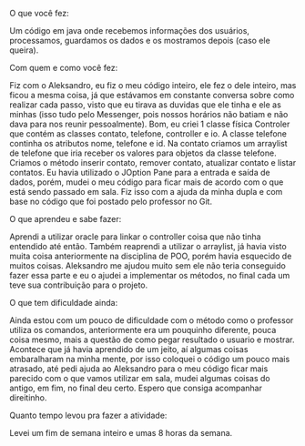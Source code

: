 
O que você fez:

Um código em java onde recebemos informações dos usuários, processamos, guardamos os dados e os mostramos depois (caso ele queira).

Com quem e como você fez:

Fiz com o Aleksandro, eu fiz o meu código inteiro, ele fez o dele inteiro, mas ficou a mesma coisa, já que estávamos em constante conversa sobre como realizar cada passo, visto que eu tirava as duvidas que ele tinha e ele as minhas (isso tudo pelo Messenger, pois nossos horários não batiam e não dava para nos reunir pessoalmente).
Bom, eu criei 1 classe física Controler que contém as classes contato, telefone, controller e io. A classe telefone continha os atributos nome, telefone e id. Na contato criamos um arraylist de telefone que iria receber os valores para objetos da classe telefone. Criamos o método inserir contato, remover contato, atualizar contato e listar contatos. Eu havia utilizado o JOption Pane para a entrada e saída de dados, porém, mudei o meu código para ficar mais de acordo com o que está sendo passado em sala. Fiz isso com a ajuda da minha dupla e com base no código que foi postado pelo professor no Git. 

O que aprendeu e sabe fazer:

Aprendi a utilizar oracle para linkar o controller coisa que não tinha entendido até então. Também reaprendi a utilizar o arraylist, já havia visto muita coisa anteriormente na disciplina de POO, porém havia esquecido de muitos coisas. Aleksandro me ajudou muito sem ele não teria conseguido fazer essa parte e eu o ajudei a implementar os métodos, no final cada um teve sua contribuição para o projeto.

O que tem dificuldade ainda:

Ainda estou com um pouco de dificuldade com o método como o professor utiliza os comandos, anteriormente era um pouquinho diferente, pouca coisa mesmo, mais a questão de como pegar resultado o usuario e mostrar. Acontece que já havia aprendido de um jeito, aí algumas coisas embaralharam na minha mente, por isso coloquei o código um pouco mais atrasado, até pedi ajuda ao Aleksandro para o meu código ficar mais parecido com o que vamos utilizar em sala, mudei algumas coisas do antigo, em fim, no final deu certo. Espero que consiga acompanhar direitinho. 

Quanto tempo levou pra fazer a atividade:

Levei um fim de semana inteiro e umas 8 horas da semana.
